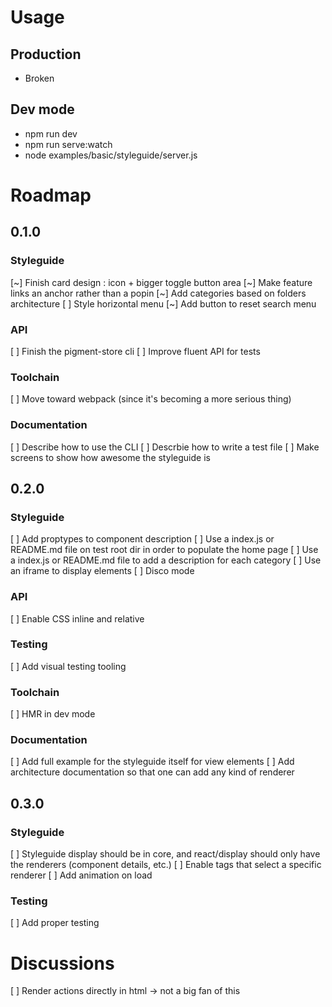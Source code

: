 # Usage

## Production

* Broken

## Dev mode

* npm run dev
* npm run serve:watch
* node examples/basic/styleguide/server.js

# Roadmap

## 0.1.0

### Styleguide
[~] Finish card design : icon + bigger toggle button area
[~] Make feature links an anchor rather than a popin
[~] Add categories based on folders architecture
[ ] Style horizontal menu
[~] Add button to reset search menu

### API
[ ] Finish the pigment-store cli
[ ] Improve fluent API for tests

### Toolchain
[ ] Move toward webpack (since it's becoming a more serious thing)

### Documentation
[ ] Describe how to use the CLI
[ ] Descrbie how to write a test file
[ ] Make screens to show how awesome the styleguide is

## 0.2.0

### Styleguide
[ ] Add proptypes to component description
[ ] Use a index.js or README.md file on test root dir in order to populate the home page
[ ] Use a index.js or README.md file to add a description for each category
[ ] Use an iframe to display elements
[ ] Disco mode

### API
[ ] Enable CSS inline and relative

### Testing
[ ] Add visual testing tooling

### Toolchain
[ ] HMR in dev mode

### Documentation
[ ] Add full example for the styleguide itself for view elements
[ ] Add architecture documentation so that one can add any kind of renderer

## 0.3.0

### Styleguide
[ ] Styleguide display should be in core, and react/display should only have the renderers (component details, etc.)
[ ] Enable tags that select a specific renderer
[ ] Add animation on load

### Testing
[ ] Add proper testing

# Discussions

[ ] Render actions directly in html -> not a big fan of this
